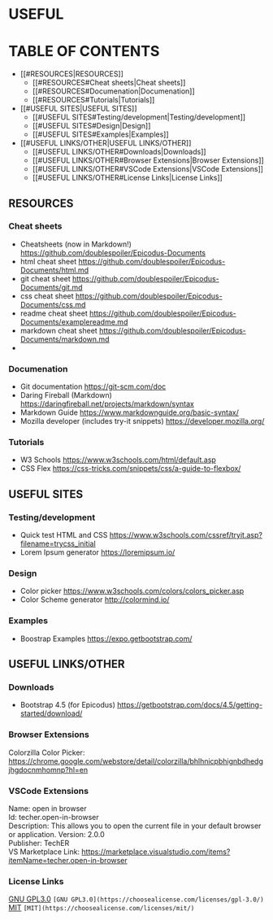 # USEFUL

# TABLE OF CONTENTS
- [[#RESOURCES|RESOURCES]]
	- [[#RESOURCES#Cheat sheets|Cheat sheets]]
	- [[#RESOURCES#Documenation|Documenation]]
	- [[#RESOURCES#Tutorials|Tutorials]]
- [[#USEFUL SITES|USEFUL SITES]]
	- [[#USEFUL SITES#Testing/development|Testing/development]]
	- [[#USEFUL SITES#Design|Design]]
	- [[#USEFUL SITES#Examples|Examples]]
- [[#USEFUL LINKS/OTHER|USEFUL LINKS/OTHER]]
	- [[#USEFUL LINKS/OTHER#Downloads|Downloads]]
	- [[#USEFUL LINKS/OTHER#Browser Extensions|Browser Extensions]]
	- [[#USEFUL LINKS/OTHER#VSCode Extensions|VSCode Extensions]]
	- [[#USEFUL LINKS/OTHER#License Links|License Links]]

## RESOURCES

### Cheat sheets
* Cheatsheets (now in Markdown!) https://github.com/doublespoiler/Epicodus-Documents
* html cheat sheet https://github.com/doublespoiler/Epicodus-Documents/html.md
* git cheat sheet https://github.com/doublespoiler/Epicodus-Documents/git.md
* css cheat sheet https://github.com/doublespoiler/Epicodus-Documents/css.md
* readme cheat sheet https://github.com/doublespoiler/Epicodus-Documents/examplereadme.md
* markdown cheat sheet https://github.com/doublespoiler/Epicodus-Documents/markdown.md
* 
### Documenation
* Git documentation https://git-scm.com/doc
* Daring Fireball (Markdown) https://daringfireball.net/projects/markdown/syntax
* Markdown Guide https://www.markdownguide.org/basic-syntax/
* Mozilla developer (includes try-it snippets) https://developer.mozilla.org/
### Tutorials
* W3 Schools https://www.w3schools.com/html/default.asp
* CSS Flex https://css-tricks.com/snippets/css/a-guide-to-flexbox/

## USEFUL SITES

### Testing/development
* Quick test HTML and CSS https://www.w3schools.com/cssref/tryit.asp?filename=trycss_initial
* Lorem Ipsum generator https://loremipsum.io/
### Design
* Color picker https://www.w3schools.com/colors/colors_picker.asp
* Color Scheme generator http://colormind.io/
### Examples
* Boostrap Examples https://expo.getbootstrap.com/


## USEFUL LINKS/OTHER
### Downloads
* Bootstrap 4.5 (for Epicodus) https://getbootstrap.com/docs/4.5/getting-started/download/

### Browser Extensions
Colorzilla Color Picker: https://chrome.google.com/webstore/detail/colorzilla/bhlhnicpbhignbdhedgjhgdocnmhomnp?hl=en
### VSCode Extensions
Name: open in browser  
Id: techer.open-in-browser  
Description: This allows you to open the current file in your default   browser or application.
Version: 2.0.0  
Publisher: TechER  
VS Marketplace Link: https://marketplace.visualstudio.com/items?itemName=techer.open-in-browser

### License Links

[GNU GPL3.0](https://choosealicense.com/licenses/gpl-3.0/)
`[GNU GPL3.0](https://choosealicense.com/licenses/gpl-3.0/)`
[MIT](https://choosealicense.com/licenses/mit/)
`[MIT](https://choosealicense.com/licenses/mit/)`
